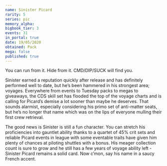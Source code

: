 ```yaml
---
name: Sinister Picard
rarity: 5
series: pic
memory_alpha:
bigbook_tier: 3
events: 31
in_portal: true
date: 19/05/2020
obtained: Pack
mega: false
published: true
---
```


You can run from it. Hide from it. CMD/DIP/SUCK will find you. 

Sinister earned a reputation quickly after release and has definitely performed well to date, but he’s been hammered in his strongest area; voyages. Everywhere from events to Tuesday packs to megas to giveaways, the CDS skill set has flooded the top of the voyage charts and is calling for Picard’s demise a lot sooner than maybe he deserves. That sounds alarmist, especially considering his primo set of anti-matter seats, but he’s no longer that name which was on the lips of everyone mulling their first crew retrieval.

The good news is Sinister is still a fun character. You can stretch his proficiencies into gauntlet ability thanks to a quartet of 45% crit sets and reliable Picard events in league with some eventable traits have given him plenty of chances at piloting shuttles with a bonus. His meager collection count is sure to grow and he still has a few years of voyage ability left - Sinister Picard remains a solid card. Now c’mon, say his name in a saucy French accent.
